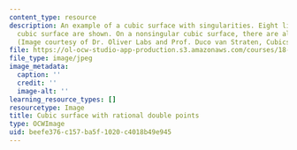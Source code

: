 ```yaml
---
content_type: resource
description: An example of a cubic surface with singularities. Eight lines on the
  cubic surface are shown. On a nonsingular cubic surface, there are always 27 lines.
  (Image courtesy of Dr. Oliver Labs and Prof. Duco van Straten, Cubics.AlgebraicSurface.net)
file: https://ol-ocw-studio-app-production.s3.amazonaws.com/courses/18-727-topics-in-algebraic-geometry-algebraic-surfaces-spring-2008/beefe376c157ba5f1020c4018b49e945_18-727s06-th.jpg
file_type: image/jpeg
image_metadata:
  caption: ''
  credit: ''
  image-alt: ''
learning_resource_types: []
resourcetype: Image
title: Cubic surface with rational double points
type: OCWImage
uid: beefe376-c157-ba5f-1020-c4018b49e945
---
```

